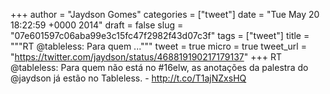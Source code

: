 
+++
author = "Jaydson Gomes"
categories = ["tweet"]
date = "Tue May 20 18:22:59 +0000 2014"
draft = false
slug = "07e601597c06aba99e3c15fc47f2982f43d07c3f"
tags = ["tweet"]
title = """RT @tableless: Para quem ..."""
tweet = true
micro = true
tweet_url = "https://twitter.com/jaydson/status/468819190217179137"
+++
RT @tableless: Para quem não está no #16elw, as anotações da palestra do @jaydson já estão no Tableless. - http://t.co/T1ajNZxsHQ
